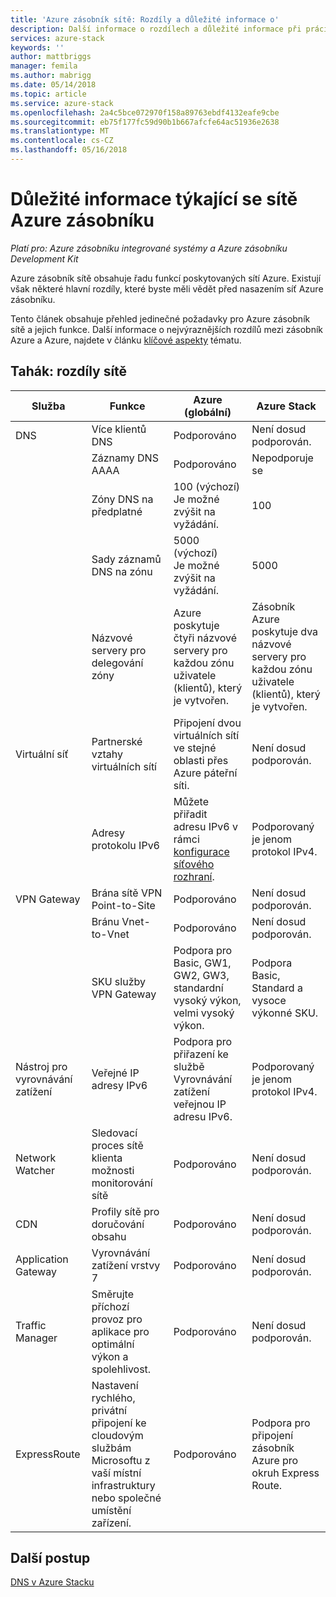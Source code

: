 ```yaml
---
title: 'Azure zásobník sítě: Rozdíly a důležité informace o'
description: Další informace o rozdílech a důležité informace při práci se sítěmi v Azure zásobníku.
services: azure-stack
keywords: ''
author: mattbriggs
manager: femila
ms.author: mabrigg
ms.date: 05/14/2018
ms.topic: article
ms.service: azure-stack
ms.openlocfilehash: 2a4c5bce072970f158a89763ebdf4132eafe9cbe
ms.sourcegitcommit: eb75f177fc59d90b1b667afcfe64ac51936e2638
ms.translationtype: MT
ms.contentlocale: cs-CZ
ms.lasthandoff: 05/16/2018
---
```

# <a name="considerations-for-azure-stack-networking"></a>Důležité informace týkající se sítě Azure zásobníku

*Platí pro: Azure zásobníku integrované systémy a Azure zásobníku Development Kit*

Azure zásobník sítě obsahuje řadu funkcí poskytovaných sítí Azure. Existují však některé hlavní rozdíly, které byste měli vědět před nasazením síť Azure zásobníku.

Tento článek obsahuje přehled jedinečné požadavky pro Azure zásobník sítě a jejich funkce. Další informace o nejvýraznějších rozdílů mezi zásobník Azure a Azure, najdete v článku [klíčové aspekty](azure-stack-considerations.md) tématu.

## <a name="cheat-sheet-networking-differences"></a>Tahák: rozdíly sítě

|Služba | Funkce | Azure (globální) | Azure Stack |
| --- | --- | --- | --- |
| DNS | Více klientů DNS | Podporováno| Není dosud podporován.|
| |Záznamy DNS AAAA|Podporováno|Nepodporuje se|
| |Zóny DNS na předplatné|100 (výchozí)<br>Je možné zvýšit na vyžádání.|100|
| |Sady záznamů DNS na zónu|5000 (výchozí)<br>Je možné zvýšit na vyžádání.|5000|
||Názvové servery pro delegování zóny|Azure poskytuje čtyři názvové servery pro každou zónu uživatele (klientů), který je vytvořen.|Zásobník Azure poskytuje dva názvové servery pro každou zónu uživatele (klientů), který je vytvořen.|
| Virtuální síť|Partnerské vztahy virtuálních sítí|Připojení dvou virtuálních sítí ve stejné oblasti přes Azure páteřní síti.|Není dosud podporován.|
| |Adresy protokolu IPv6|Můžete přiřadit adresu IPv6 v rámci [konfigurace síťového rozhraní](https://docs.microsoft.com/azure/virtual-network/virtual-network-network-interface-addresses#ip-address-versions).|Podporovaný je jenom protokol IPv4.|
|VPN Gateway|Brána sítě VPN Point-to-Site|Podporováno|Není dosud podporován.|
| |Bránu Vnet-to-Vnet|Podporováno|Není dosud podporován.|
| |SKU služby VPN Gateway|Podpora pro Basic, GW1, GW2, GW3, standardní vysoký výkon, velmi vysoký výkon. |Podpora Basic, Standard a vysoce výkonné SKU.|
|Nástroj pro vyrovnávání zatížení|Veřejné IP adresy IPv6|Podpora pro přiřazení ke službě Vyrovnávání zatížení veřejnou IP adresu IPv6.|Podporovaný je jenom protokol IPv4.|
|Network Watcher|Sledovací proces sítě klienta možnosti monitorování sítě|Podporováno|Není dosud podporován.|
|CDN|Profily sítě pro doručování obsahu|Podporováno|Není dosud podporován.|
|Application Gateway|Vyrovnávání zatížení vrstvy 7|Podporováno|Není dosud podporován.|
|Traffic Manager|Směrujte příchozí provoz pro aplikace pro optimální výkon a spolehlivost.|Podporováno|Není dosud podporován.|
|ExpressRoute|Nastavení rychlého, privátní připojení ke cloudovým službám Microsoftu z vaší místní infrastruktury nebo společné umístění zařízení.|Podporováno|Podpora pro připojení zásobník Azure pro okruh Express Route.|

## <a name="next-steps"></a>Další postup

[DNS v Azure Stacku](azure-stack-dns.md)
